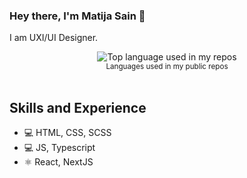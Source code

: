 ### Hey there, I'm Matija Sain 👋

I am UXI/UI Designer.

<div align="center">
  <img width="" src="https://github-readme-stats.vercel.app/api/top-langs/?username=matijasain&layout=compact&hide_title=1&card_width=300" alt="Top language used in my repos" />
  <br />
  <small>Languages used in my public repos</small>
  <br />
  <br />
</div>

## Skills and Experience
* 💻 HTML, CSS, SCSS
* 💻 JS, Typescript
* ⚛ React, NextJS
